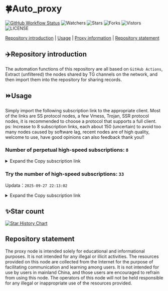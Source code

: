 # 🍀Auto_proxy
[![GitHub Workflow Status](https://img.shields.io/github/actions/workflow/status/PangTouY00/Auto_proxy/main.yml?branch=main)](https://github.com/PangTouY00/Auto_proxy/actions/workflows/main.yml?branch=main) 
![Watchers](https://img.shields.io/github/watchers/w1770946466/Auto_proxy) ![Stars](https://img.shields.io/github/stars/PangTouY00/Auto_proxy) ![Forks](https://img.shields.io/github/forks/w1770946466/Auto_proxy) ![Vistors](https://visitor-badge.laobi.icu/badge?page_id=PangTouY00.Auto_proxy) ![LICENSE](https://img.shields.io/badge/license-CC%20BY--SA%204.0-green.svg)

[Repository introduction](https://github.com/PangTouY00/Auto_proxy#Repositoryintroduction) | [Usage](https://github.com/PangTouY00/Auto_proxy#Usage) | [Proxy information](https://github.com/PangTouY00/Auto_proxy#Proxyinformation) | [Repository statement](https://github.com/PangTouY00/Auto_proxy#Repositorystatement)

## ✈️Repository introduction
The automation functions of this repository are all based on `GitHub Actions`,
Extract (unfiltered) the nodes shared by TG channels on the network, and then import them into the repository for sharing records.

## ⏩Usage
Simply import the following subscription link to the appropriate client. Most of the links are SS protocol nodes, a few Vmess, Trojan, SSR protocol nodes, it is recommended to choose a protocol that supports a full client.
ps: Increase to 8 subscription links, each about 150 (uncertain) to avoid too many nodes caused by software lag, recent nodes are of high quality, welcome to use, have good opinions can also feedback thank you!!

### Number of perpetual high-speed subscriptions: `8`

<details>
  <summary>Expand the Copy subscription link</summary>

  
- [Multiprotocol Base64 encoding](https://raw.githubusercontent.com/PangTouY00/Auto_proxy/main/Long_term_subscription1)
`https://raw.githubusercontent.com/PangTouY00/Auto_proxy/main/Long_term_subscription_num`
`Total number of merge nodes: 227`

- [Multiprotocol Base64 encoding](https://raw.githubusercontent.com/PangTouY00/Auto_proxy/main/Long_term_subscription1)
`https://raw.githubusercontent.com/PangTouY00/Auto_proxy/main/Long_term_subscription1`
`Total number of merge nodes: 29`

- [Multiprotocol Base64 encoding](https://raw.githubusercontent.com/PangTouY00/Auto_proxy/main/Long_term_subscription2)
`https://raw.githubusercontent.com/PangTouY00/Auto_proxy/main/Long_term_subscription2`
`Total number of merge nodes: 29`

- [Multiprotocol Base64 encoding](https://raw.githubusercontent.com/PangTouY00/Auto_proxy/main/Long_term_subscription3)
`https://raw.githubusercontent.com/PangTouY00/Auto_proxy/main/Long_term_subscription3`
`Total number of merge nodes: 29`

- [Multiprotocol Base64 encoding](https://raw.githubusercontent.com/PangTouY00/Auto_proxy/main/Long_term_subscription4)
`https://raw.githubusercontent.com/PangTouY00/Auto_proxy/main/Long_term_subscription4`
`Total number of merge nodes: 29`

- [Multiprotocol Base64 encoding](https://raw.githubusercontent.comPangTouY00/Auto_proxy/main/Long_term_subscription5)
`https://raw.githubusercontent.com/PangTouY00/Auto_proxy/main/Long_term_subscription5`
`Total number of merge nodes: 29`

- [Multiprotocol Base64 encoding](https://raw.githubusercontent.com/PangTouY00/Auto_proxy/main/Long_term_subscription6)
`https://raw.githubusercontent.com/PangTouY00/Auto_proxy/main/Long_term_subscription6`
`Total number of merge nodes: 29`

- [Multiprotocol Base64 encoding](https://raw.githubusercontent.com/PangTouY00/Auto_proxy/main/Long_term_subscription7)
`https://raw.githubusercontent.com/PangTouY00/Auto_proxy/main/Long_term_subscription7`
`Total number of merge nodes: 29`

- [Multiprotocol Base64 encoding](https://raw.githubusercontent.com/PangTouY00/Auto_proxy/main/Long_term_subscription8)
`https://raw.githubusercontent.com/PangTouY00/Auto_proxy/main/Long_term_subscription8`
`Total number of merge nodes: 24`

- [Clash subscription](https://raw.githubusercontent.com/PangTouY00/Auto_proxy/main/Long_term_subscription2.yaml)
`https://raw.githubusercontent.com/PangTouY00/Auto_proxy/main/Long_term_subscription1.yaml`


- [Clash subscription](https://raw.githubusercontent.com/PangTouY00/Auto_proxy/main/Long_term_subscription2.yaml)
`https://raw.githubusercontent.com/PangTouY00/Auto_proxy/main/Long_term_subscription2.yaml`


- [Clash subscription](https://raw.githubusercontent.com/PangTouY00/Auto_proxy/main/Long_term_subscription3.yaml)
`https://raw.githubusercontent.com/PangTouY00/Auto_proxy/main/Long_term_subscription3.yaml`
  
</details>

### Try the number of high-speed subscriptions: `33`
Updata：`2025-09-27 22:13:02`


<details>
  <summary>Expand the Copy subscription link</summary>  




























































































































































































































































































































































































































































































































































































































































































































































































































































































































































































































































































































































































































































































































































































































































































































































































































































































































































































































































































































































































































































































































































































































































































































































































































































































































































































































































































































































































































































































































































































































































































































































































































































































































































































































































































































































































































































































































































































































































































































































































































































































































































































































































































































































































































































































































































































































































































































































































































































































































































































































































































































































































































































































































































































































































































































































































































































































































































































































































































































































































































































































































































































































































































































































































































































































































































































































































































































































































































































































































































































































































































































































































































































































































































































































































































































































































































































































































































































































































































































































































































































































































































































































































































































































































































































































































































































































































































































































































































































































































































































































































































































































































































































































































































































































































































































































































































































































































































































































































































































































































































































































































































































































































































































































































































































































































































































































































































































































































































































































































































































































































































































































































































































































































































































































































































































































































































































































































































































































































































































































































































































































































































































































































































































































































































































































































































































































































































































































































































































































































































































































































































































































































































































































































































































































































































































































































































































































































































































































































































































































































































































































































































































































































































































































































































































































































































































































































































































































































































































































































































































































































































































































































































































































































































































































































































































































































































































































































































































































































































































































































































































































































































































































































































































































































































































































































































































































































































































































































































































































































































































































































































































































































































































































































































































































































































































































































































































































































































































































































































































































































































































































































































































































































































































































































































































































































































































































































































































































































































































































































































































































































































































































































































































































































































































































































































































































































































































































































































































































































































































































































































































































































































































































































































































































































































































































































































































































































































































































































































































































































































































































































































































































































































































































































































































































































































































































































































































































































































































































































































































































































































































































































































































































































































































































































































































































































































































































































































































































































































































































































































































































































































































































































































































































































































































































































































































































































































































































































































































































































































































































































































































































































































































































































































































































































































































































































































































































































>Trial subscription：
`https://guanwang.1010520.click/api/v1/client/subscribe?token=41efae09286e730652b1af899d95c795`




>Trial subscription：
`https://ldldo.top/api/v1/client/subscribe?token=3a6ef0c7c0e192d9ff75fc2d5540966f`




>Trial subscription：
`https://ylccloud.top/api/v1/client/subscribe?token=488bfd67adee20ffbd3dc469a30c311d`




>Trial subscription：
`https://fs.v2rayse.com/share/20250927/rri35qlcfz.txt`




>Trial subscription：
`https://ldld.whtjdasha.com/api/v1/client/subscribe?token=b3d5dec1655ee624891b59e3aad057a6`




>Trial subscription：
`https://dashuai.us/api/v1/client/subscribe?token=64fa7ee3d083593220411742e7f1be82`




>Trial subscription：
`https://xiaohuolongjc.top/api/v1/client/subscribe?token=cdafd4e534b2e73891fa153f13eddf10`




>Trial subscription：
`https://nekocloud.qzz.io/api/v1/client/subscribe?token=172e55d6ef2cb5fd232c32106c3c7b81`




>Trial subscription：
`https://cfvpn.com/api/v1/client/subscribe?token=25c5c8fb74dce11add603a169c37f902`




>Trial subscription：
`https://gw-wzpalhftjc.1010520.click/api/v1/client/subscribe?token=6591026c6114306a773ea0539c211d07`




>Trial subscription：
`https://newbee.cyou/api/v1/client/subscribe?token=8349279347522d9098cb234f8cbee3a4`




>Trial subscription：
`https://linlujs.cloud/api/v1/client/subscribe?token=e4e3876a8d7b02d546dae7d9c8d41a16`




>Trial subscription：
`https://gw-zubknq2tly.1010520.click/api/v1/client/subscribe?token=f5f3d5df803363e6634ecdebd8c7877e`




>Trial subscription：
`https://sy-4dskhb.fj520.click/api/v1/client/subscribe?token=3c8a496d04e89ba06884f7bfd83e114e`




>Trial subscription：
`http://107.173.31.17/api/v1/client/subscribe?token=eb439dd99449951d325414d48411a251`




>Trial subscription：
`https://gw-8gdesscrja.1010520.click/api/v1/client/subscribe?token=fb19674f7f6d91cb44b8ebd7d2f6c7c8`




>Trial subscription：
`https://qingyun.zybs.eu.org/api/v1/client/subscribe?token=d411b659b32dbe5bba7b8875c3a50eca`




>Trial subscription：
`https://wdawd.ldldfwq.top/api/v1/client/subscribe?token=2dc203876ca3037be3971622dec7c547`




>Trial subscription：
`https://sufujia.top/api/v1/client/subscribe?token=1136a6ef2195403fc440471fb45a1cd7`




>Trial subscription：
`https://kingfisher.top/api/v1/client/subscribe?token=a0b5c8bba30dfe60a2deca408c51953d`




>Trial subscription：
`https://multiserver.multiserveradelshoop.com/api/v1/client/subscribe?token=7f65eceec43c272cf7198655934133dc`




>Trial subscription：
`https://v2s.ip-ddns.com/api/v1/client/subscribe?token=c8fa14d471a01d4bcd85d5871cadb5ef`




>Trial subscription：
`https://www.camael.top/api/v1/client/subscribe?token=3baeaf9c53f657a5bc529e28c5870528`




>Trial subscription：
`https://www.eeevpn.com/api/v1/client/subscribe?token=e7f627352c0ff1e3c4cedd57cccd49f2`




>Trial subscription：
`https://www.huojian2.xyz/api/v1/client/subscribe?token=6b888da3d1ab3458bb310610abe2203e`




>Trial subscription：
`https://go.yueyun.de/api/v1/client/subscribe?token=6485f5683cb4e3e2a5d5606daee7c6b0`




>Trial subscription：
`https://mugagw.leidwxzcw.xyz/api/v1/client/subscribe?token=e2ad6500e3117f9eb74e155bc55f631d`




>Trial subscription：
`https://asdaw.leidwxzcw.xyz/api/v1/client/subscribe?token=5303b0df1d3776b9fe1c80642bcd0d24`




>Trial subscription：
`https://cn.newbee.cyou/api/v1/client/subscribe?token=159c49e41d3b2e7ff3febb6c7472bda3`




>Trial subscription：
`https://nekocloud.xx.kg/api/v1/client/subscribe?token=9d7f9b8dda00ee67323101670a920bd0`




>Trial subscription：
`https://dl.vfkum.website/api/v1/client/subscribe?token=57b7c472e826ef3252b06da4fec152de`




>Trial subscription：
`https://gw-tokwyrfy9u.1010520.click/api/v1/client/subscribe?token=260923d314e8be46d671350a0d9e985d`




>Trial subscription：
`https://yywhale.com/api/v1/client/subscribe?token=7cc8226411dcc28357e8a3b5744d0455`



</details>

## ✨Star count
[![Star History Chart](https://api.star-history.com/svg?repos=PangTouY00/Auto_proxy&type=Date)](https://star-history.com/#w1770946466/Auto_proxy&Date)



## Repository statement
The proxy node is intended solely for educational and informational purposes. It is not intended for any illegal or illicit activities. The resources provided on this node are collected from the Internet for the purpose of facilitating communication and learning among users. It is not intended for use by users in mainland China, and those users are encouraged to refrain from using this node. The operators of this node will not be held responsible for any illegal or inappropriate use of the resources provided.
